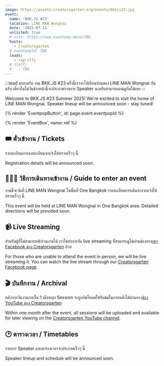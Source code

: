 ```yaml
---
image: https://assets.creatorsgarten.org/events/bkkjs23.jpg
event:
  name: 'BKK.JS #23'
  location: LINE MAN Wongnai
  date: '2025-07-11'
  unlisted: true
  # site: https://www.eventpop.me/e/TBA
  hosts:
    - Creatorsgarten
  # eventpopId: TBA
  leads:
    - rayriffy
  # staff:
  #   - TBA
---
```


:::lead
มาละครับ งาน BKK.JS #23 ครั้งนี้เราจะไปเยือนบ้านของ LINE MAN Wongnai กันครับ เดี๋ยวในไม่วันข้างหน้านี้จะประกาศรายการ Speaker นะครับสามารถตามดูกันได้เลย
:::

Welcome to BKK.JS #23 Summer 2025! We're excited to visit the home of LINE MAN Wongnai. Speaker lineup will be announced soon - stay tuned!

{% render 'EventpopButton', id: page.event.eventpopId %}

{% render 'EventBox', name: ref %}

## 🎟️ ตั๋วเข้างาน / Tickets

รายละเอียดการลงทะเบียนจะแจ้งให้ทราบเร็วๆ นี้

Registration details will be announced soon.

## 🚶🏻‍♂️ วิธีการเดินทางเข้างาน / Guide to enter an event

งานนี้จะจัดที่ LINE MAN Wongnai ในพื้นที่ One Bangkok รายละเอียดการเดินทางจะแจ้งให้ทราบเร็วๆ นี้

This event will be held at LINE MAN Wongnai in One Bangkok area. Detailed directions will be provided soon.

## 📹 Live Streaming

สำหรับผู้ที่ไม่สามารถเข้าร่วมงานได้ เราได้ทำการจัด live streaming ที่สามารถดูได้ผ่านช่องทาง[เพจ Facebook ของ Creatorsgarten](https://www.facebook.com/creatorsgarten/) ด้วย

For those who are unable to attend the event in person, we will be live streaming it. You can watch the live stream through our [Creatorsgarten Facebook page](https://www.facebook.com/creatorsgarten/).

## 🎬 บันทึกงาน / Archival

หลังจากวันงานภายใน 1 เดือนทุก Session จะถูกอัพโหลดให้รับชมในภายหลังได้ผ่านทาง[ช่อง YouTube ของ Creatorsgarten](https://youtube.com/@creatorsgarten)

Within one month after the event, all sessions will be uploaded and available for later viewing on the [Creatorsgarten YouTube channel](https://youtube.com/@creatorsgarten).

## 🕑 ตารางเวลา / Timetables

รายการ Speaker และตารางเวลาจะประกาศเร็วๆ นี้

Speaker lineup and schedule will be announced soon.